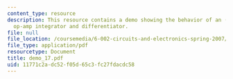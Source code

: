 ```yaml
---
content_type: resource
description: This resource contains a demo showing the behavior of an (inverting)
  op-amp integrator and differentiator.
file: null
file_location: /coursemedia/6-002-circuits-and-electronics-spring-2007/11771c2adc52f05d65c3fc27fdacdc58_demo_17.pdf
file_type: application/pdf
resourcetype: Document
title: demo_17.pdf
uid: 11771c2a-dc52-f05d-65c3-fc27fdacdc58
---
```

